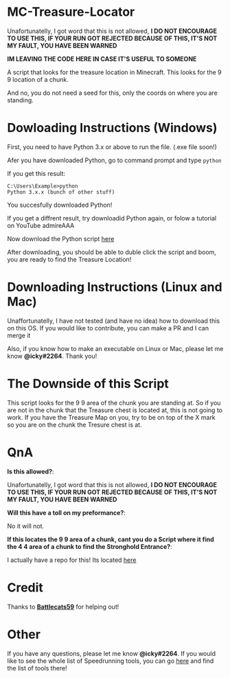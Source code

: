 # MC-Treasure-Locator
Unafortunatelly, I got word that this is not allowed, **I DO NOT ENCOURAGE TO USE THIS, IF YOUR RUN GOT REJECTED BECAUSE OF THIS, IT'S NOT MY FAULT, YOU HAVE BEEN WARNED**

**IM LEAVING THE CODE HERE IN CASE IT'S USEFUL TO SOMEONE**

A script that looks for the treasure location in Minecraft. This looks for the 9 9 location of a chunk.

And no, you do not need a seed for this, only the coords on where you are standing.

# Dowloading Instructions (Windows)
First, you need to have Python 3.x or above to run the file. (.exe file soon!)

Afer you have downloaded Python, go to command prompt and type `python`

If you get this result:

```
C:\Users\Example>python
Python 3.x.x (bunch of other stuff)
```

You succesfully downloaded Python!

If you get a diffrent result, try downloadid Python again, or folow a tutorial on YouTube admireAAA

Now download the Python script [here](https://github.com/Speedrunning-Tools/MC-Treasure-Locator/archive/refs/heads/master.zip)

After downloading, you should be able to duble click the script and boom, you are ready to find the Treasure Location!

# Downloading Instructions (Linux and Mac)
Unaffortunatelly, I have not tested (and have no idea) how to download this on this OS. If you would like to contribute, you can make a PR and I can merge it

Also, if you know how to make an executable on Linux or Mac, please let me know **@icky#2264**. Thank you!

# The Downside of this Script
This script looks for the 9 9 area of the chunk you are standing at. So if you are not in the chunk that the Treasure chest is located at, this is not going to work. If you have the Treasure Map on you, try to be on top of the X mark so you are on the chunk the Tresure chest is at.

# QnA

**Is this allowed?**:

Unafortunatelly, I got word that this is not allowed, **I DO NOT ENCOURAGE TO USE THIS, IF YOUR RUN GOT REJECTED BECAUSE OF THIS, IT'S NOT MY FAULT, YOU HAVE BEEN WARNED**

**Will this have a toll on my preformance?**:

No it will not.

**If this locates the 9 9 area of a chunk, cant you do a Script where it find the 4 4 area of a chunk to find the Stronghold Entrance?**:

I actually have a repo for this! Its located [here](https://github.com/Speedrunning-Tools/MC-Stronghold-Locator)

# Credit
Thanks to **[Battlecats59](https://github.com/Battlecats59)** for helping out!

# Other
If you have any questions, please let me know **@icky#2264**. If you would like to see the whole list of Speedrunning tools, you can go [here](https://github.com/Speedrunning-Tools) and find the list of tools there!
